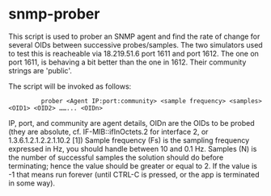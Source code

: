 # snmp-prober

This script is used to prober an SNMP agent and find the rate of change for several OIDs between successive probes/samples. The two simulators used to test this is reacheable via 18.219.51.6 port 1611 and port 1612. The one on port 1611, is behaving a bit better than the one in 1612. Their community strings are 'public'.

The script will be invoked as follows:

             prober <Agent IP:port:community> <sample frequency> <samples> <OID1> <OID2> ……... <OIDn>   
IP, port, and community are agent details, OIDn are the OIDs to be probed (they are absolute, cf. IF-MIB::ifInOctets.2 for interface 2, or 1.3.6.1.2.1.2.2.1.10.2 [1])
Sample frequency (Fs) is the sampling frequency expressed in Hz, you should handle between 10 and 0.1 Hz.
Samples (N) is the number of successful samples the solution should do before terminating; hence the value should be greater or equal to 2. If the value is -1 that means run forever (until CTRL-C is pressed, or the app is terminated in some way).
